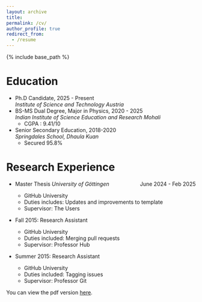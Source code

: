 ```yaml
---
layout: archive
title:
permalink: /cv/
author_profile: true
redirect_from:
  - /resume
---
```


{% include base_path %}

Education
======
* Ph.D Candidate, 2025 - Present  
  _Institute of Science and Technology Austria_
* BS-MS Dual Degree, Major in Physics, 2020 - 2025  
  _Indian Institute of Science Education and Research Mohali_
  * CGPA : 9.41/10
* Senior Secondary Education, 2018-2020  
  _Springdales School, Dhaula Kuan_
  * Secured 95.8%

Research Experience
======
* Master Thesis <span style="float: right;">June 2024 - Feb 2025</span>
  _University of Göttingen_
  * GitHub University
  * Duties includes: Updates and improvements to template
  * Supervisor: The Users

* Fall 2015: Research Assistant
  * GitHub University
  * Duties included: Merging pull requests
  * Supervisor: Professor Hub

* Summer 2015: Research Assistant
  * GitHub University
  * Duties included: Tagging issues
  * Supervisor: Professor Git

  
You can view the pdf version [here](https://vigneshasokan31.github.io/files/CV-Vignesh.pdf).

